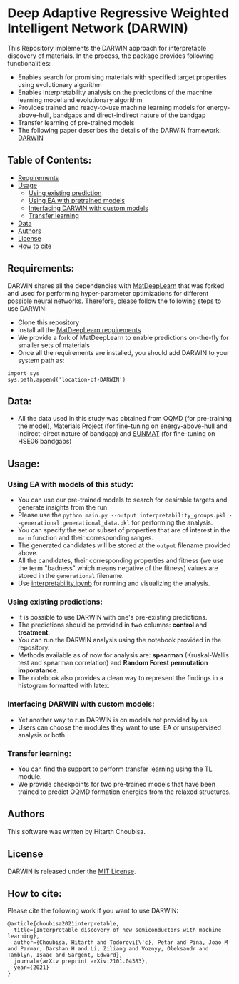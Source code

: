 # Deep Adaptive Regressive Weighted Intelligent Network (DARWIN)

This Repository implements the DARWIN approach for interpretable discovery of materials.
In the process, the package provides following functionalities:

* Enables search for promising materials with specified target properties using evolutionary algorithm
* Enables interpretability analysis on the predictions of the machine learning model and evolutionary algorithm
* Provides trained and ready-to-use machine learning models for energy-above-hull, bandgaps and direct-indirect nature of the bandgap
* Transfer learning of pre-trained models
* The following paper describes the details of the DARWIN framework: [DARWIN](https://arxiv.org/abs/2101.04383)

## Table of Contents:
- [Requirements](#requirements)
- [Usage](#usage)
  - [Using existing prediction](#using-existing-predictions)
  - [Using EA with pretrained models](#using-EA-with-pretrained-models)
  - [Interfacing DARWIN with custom models](#interfacing-DARWIN-with-custom-models)
  - [Transfer learning](#transfer-learning)
- [Data](#data)
- [Authors](#authors)
- [License](#license)
- [How to cite](#how-to-cite) 


## Requirements:
DARWIN shares all the dependencies with [MatDeepLearn](https://github.com/vxfung/MatDeepLearn) that was forked and used for performing hyper-parameter optimizations for different possible neural networks. Therefore, please follow the following steps to use DARWIN:
* Clone this repository
* Install all the [MatDeepLearn requirements](https://github.com/vxfung/MatDeepLearn#prerequisites)
* We provide a fork of MatDeepLearn to enable predictions on-the-fly for smaller sets of materials
* Once all the requirements are installed, you should add DARWIN to your system path as:
```
import sys
sys.path.append('location-of-DARWIN')
```

## Data: 
* All the data used in this study was obtained from OQMD (for pre-training the model), Materials Project (for fine-tuning on energy-above-hull and indirect-direct nature of bandgap) and [SUNMAT](https://www.snumat.com/) (for fine-tuning on HSE06 bandgaps)

## Usage:

### Using EA with models of this study:
* You can use our pre-trained models to search for desirable targets and generate insights from the run
* Please use the ```python main.py --output interpretability_groups.pkl --generational generational_data.pkl``` for performing the analysis. 
* You can specify the set or subset of properties that are of interest in the ```main``` function and their corresponding ranges.
* The generated candidates will be stored at the ```output``` filename provided above.
* All the candidates, their corresponding properties and fitness (we use the term "badness" which means negative of the fitness) values are stored in the ```generational``` filename.
* Use [interpretability.ipynb](interpretability.ipynb) for running and visualizing the analysis.

### Using existing predictions:
* It is possible to use DARWIN with one's pre-existing predictions. 
* The predictions should be provided in two columns: **control** and **treatment**.
* You can run the DARWIN analysis using the notebook provided in the repository.
* Methods available as of now for analysis are: **spearman** (Kruskal-Wallis test and spearman correlation) and **Random Forest permutation imporatance**.
* The notebook also provides a clean way to represent the findings in a histogram formatted with latex.

### Interfacing DARWIN with custom models:
* Yet another way to run DARWIN is on models not provided by us
* Users can choose the modules they want to use: EA or unsupervised analysis or both

### Transfer learning:
* You can find the support to perform transfer learning using the [TL](TL) module.
* We provide checkpoints for two pre-trained models that have been trained to predict OQMD formation energies from the relaxed structures.

## Authors
This software was written by Hitarth Choubisa.

## License
DARWIN is released under the [MIT License](LICENSE).

## How to cite:
Please cite the following work if you want to use DARWIN:
```
@article{choubisa2021interpretable,
  title={Interpretable discovery of new semiconductors with machine learning},
  author={Choubisa, Hitarth and Todorovi{\'c}, Petar and Pina, Joao M and Parmar, Darshan H and Li, Ziliang and Voznyy, Oleksandr and Tamblyn, Isaac and Sargent, Edward},
  journal={arXiv preprint arXiv:2101.04383},
  year={2021}
}
```
